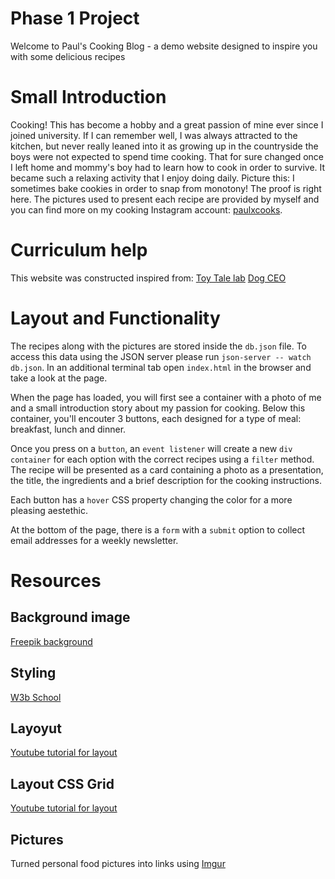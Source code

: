 # Phase 1 Project
Welcome to Paul's Cooking Blog - a demo website designed to inspire you with some delicious recipes

# Small Introduction 
Cooking! This has become a hobby and a great passion of mine ever since I joined university. If I can remember well, I was always attracted to the kitchen, but never really leaned into it as growing up in the countryside the boys were not expected to spend time cooking. That for sure changed once I left home and mommy's boy had to learn how to cook in order to survive. It became such a relaxing activity that I enjoy doing daily. Picture this: I sometimes bake cookies in order to snap from monotony! The proof is right here. The pictures used to present each recipe are provided by myself and you can find more on my cooking Instagram account: [paulxcooks](www.instagram.com/paulxcooks).

# Curriculum help
This website was constructed inspired from:
[Toy Tale lab](https://learning.flatironschool.com/courses/5649/assignments/207816?module_item_id=479146)
[Dog CEO](https://learning.flatironschool.com/courses/5649/assignments/207717?module_item_id=479144)

# Layout and Functionality
The recipes along with the pictures are stored inside the `db.json` file. To access this data using the JSON server please run `json-server -- watch db.json`.
In an additional terminal tab open `index.html` in the browser and take a look at the page. 

When the page has loaded, you will first see a container with a photo of me and a small introduction story about my passion for cooking. Below this container, you'll encouter 3 buttons, each designed for a type of meal: breakfast, lunch and dinner. 

Once you press on a `button`, an `event listener` will create a new `div container` for each option with the correct recipes using a `filter` method. The recipe will be presented as a card containing a photo as a presentation, the title, the ingredients and a brief description for the cooking instructions.

Each button has a `hover` CSS property changing the color for a more pleasing aestethic. 

At the bottom of the page, there is a `form` with a `submit` option to collect email addresses for a weekly newsletter.


# Resources
## Background image 
[Freepik background](https://img.freepik.com/premium-photo/ingredients-homemade-pizza-white-wooden-background_35641-2959.jpg?w=1380)

## Styling
[W3b School](www.w3schools.com)

## Layoyut 
[Youtube tutorial for layout](https://www.youtube.com/watch?v=z4wMSnrS0kE)
## Layout CSS Grid 
[Youtube tutorial for layout](https://www.youtube.com/watch?v=rV67qQahXAc)

## Pictures
Turned personal food pictures into links using [Imgur](https://imgur.com/)